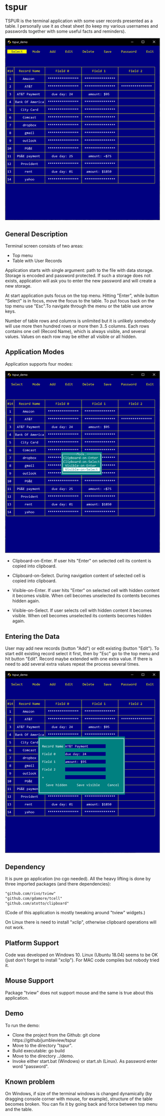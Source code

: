 # tspur

TSPUR is the terminal application  with some user records presented as a table. I personally use it as cheat sheet (to keep my various usernames and passwords  together with some useful facts and reminders).

![TSPUR](./images/tspur.png)

## General Description

Terminal screen consists of two areas:

* Top menu
* Table with User Records

Application starts with single argument: path to the file with data storage. Storage is encoded and password protected. If such a storage does not exists, application will ask you to enter the new password and  will create a new storage.

At start application puts focus on the top menu. Hitting "Enter", while button "Select" is in focus, move the focus to the table.  To put focus  back on the top menu use "Esc".To navigate through the menu or the table use arrow keys.

Number of table rows and columns is unlimited but it is unlikely somebody will use more then hundred rows or more then 3..5 columns. Each rows contains one cell (Record Name), which is always visible, and several values. Values on each row may be either all visible or all hidden.

## Application Modes

Application supports four modes:

![TSPUR_MODE](./images/tspur_mode.png)

* Clipboard-on-Enter. If user hits "Enter" on selected cell  its content is copied into clipboard.

* Clipboard-on-Select. During navigation content of selected cell is copied into clipboard.

* Visible-on-Enter. If user hits "Enter" on selected cell with hidden content it becomes visible.  When cell becomes unselected its contents becomes hidden again. 

* Visible-on-Select. If user selects cell with hidden content it becomes visible. When cell becomes unselected its contents becomes hidden again. 

## Entering the Data

User may add new records (button "Add") or edit existing (button "Edit"). To start edit existing record select it first, then by "Esc" go to the top menu and hit button "Edit". Record maybe extended with one extra value. If there is need to add several extra values repeat the process several times.

![TSPUR_EDIT](./images/tspur_edit.png)

## Dependency

It is pure go application (no cgo needed). All the heavy lifting is done by three imported packages (and there dependencies):

	"github.com/rivo/tview"
	"github.com/gdamore/tcell"
	"github.com/atotto/clipboard"

(Code of this application is mostly tweaking around "tview" widgets.)

On Linux there is need to install "xclip", otherwise clipboard operations will not work.

## Platform Support

Code was developed on Windows 10. Linux (Ubuntu 18.04) seems to be OK (just don't forget to install "xclip").  For MAC code compiles but nobody tried it.

## Mouse Support

Package "tview" does not support mouse and the same is true about this application. 

## Demo
To run the demo:
* Clone the project from the Github: git clone https://github/jumbleview/tspur
* Move to the directory "tspur".
* Build executable: go build
* Move to the directory ../demo.
* Invoke either start.bat (Windows) or start.sh (Linux). As password enter word "password".

## Known problem

On Windows, if size of the terminal windows is changed dynamically (by dragging console corner with mouse, for example), structure of the table becomes broken. You can fix it by going back and force between top menu and the table.


